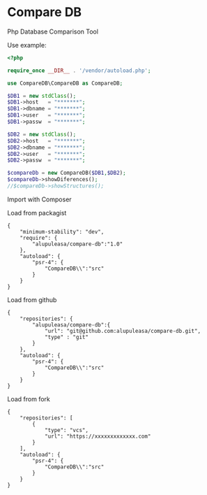 # Compare DB
Php Database Comparison Tool


Use example:

```php
<?php

require_once __DIR__ . '/vendor/autoload.php';

use CompareDB\CompareDB as CompareDB;

$DB1 = new stdClass(); 
$DB1->host   = "*******"; 
$DB1->dbname = "*******"; 
$DB1->user   = "*******";
$DB1->passw  = "*******";

$DB2 = new stdClass(); 
$DB2->host   = "*******"; 
$DB2->dbname = "*******";
$DB2->user   = "*******";
$DB2->passw  = "*******"; 

$compareDb = new CompareDB($DB1,$DB2);
$compareDb->showDiferences();
//$compareDb->showStructures();
```
Import with Composer

Load from packagist
```composer log
{
    "minimum-stability": "dev",
    "require": {
        "alupuleasa/compare-db":"1.0"
    },
    "autoload": {
        "psr-4": {
            "CompareDB\\":"src"
        }
    }
}
```

Load from github
```composer log
{
    "repositories": {
        "alupuleasa/compare-db":{
            "url": "git@github.com:alupuleasa/compare-db.git",
            "type" : "git"
        }
    },
    "autoload": {
        "psr-4": {
            "CompareDB\\":"src"
        }
    }
}
```
Load from fork
```composer log
{
    "repositories": [  
        {  
            "type": "vcs",  
            "url": "https://xxxxxxxxxxxxx.com"  
        }  
    ],
    "autoload": {
        "psr-4": {
            "CompareDB\\":"src"
        }
    }
}
```
